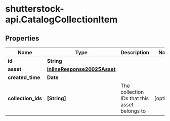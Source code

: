 # shutterstock-api.CatalogCollectionItem

## Properties
Name | Type | Description | Notes
------------ | ------------- | ------------- | -------------
**id** | **String** |  | 
**asset** | [**InlineResponse20025Asset**](InlineResponse20025Asset.md) |  | 
**created_time** | **Date** |  | 
**collection_ids** | **[String]** | The collection IDs that this asset belongs to | [optional] 


